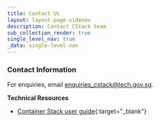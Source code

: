 ```yaml
---
title: Contact Us
layout: layout-page-sidenav
description: Contact CStack team
sub_collection_render: true
single_level_nav: true
_data: single-level-nav
---
```


### Contact Information

For enquiries, email <enquiries_cstack@tech.gov.sg>.  

**Technical Resources**

- [Container Stack user guide](https://docs.developer.tech.gov.sg/docs/container-stack-user-guide){:target="_blank"}